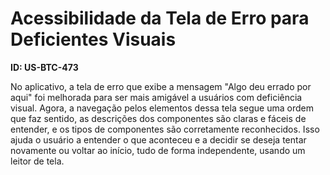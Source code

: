 # Acessibilidade da Tela de Erro para Deficientes Visuais

**ID: US-BTC-473**

No aplicativo, a tela de erro que exibe a mensagem "Algo deu errado por aqui" foi melhorada para ser mais amigável a usuários com deficiência visual. Agora, a navegação pelos elementos dessa tela segue uma ordem que faz sentido, as descrições dos componentes são claras e fáceis de entender, e os tipos de componentes são corretamente reconhecidos. Isso ajuda o usuário a entender o que aconteceu e a decidir se deseja tentar novamente ou voltar ao início, tudo de forma independente, usando um leitor de tela.